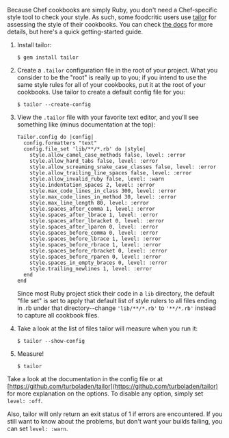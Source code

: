 Because Chef cookbooks are simply Ruby, you don't need a Chef-specific style
tool to check your style.  As such, some foodcritic users use
[tailor](http://rubygems.org/gems/tailor) for assessing the style of their
cookbooks.
You can check [the docs](http://rdoc.info/gems/tailor/frames) for more details,
but here's a quick getting-started guide.

1. Install tailor:

       $ gem install tailor

1. Create a `.tailor` configuration file in the root of your project.  What you
   consider to be the "root" is really up to you; if you intend to use the same
   style rules for all of your cookbooks, put it at the root of your cookbooks.
   Use tailor to create a default config file for you:

       $ tailor --create-config

1. View the `.tailor` file with your favorite text editor, and you'll see
   something like (minus documentation at the top):

       Tailor.config do |config|
         config.formatters "text"
         config.file_set 'lib/**/*.rb' do |style|
           style.allow_camel_case_methods false, level: :error
           style.allow_hard_tabs false, level: :error
           style.allow_screaming_snake_case_classes false, level: :error
           style.allow_trailing_line_spaces false, level: :error
           style.allow_invalid_ruby false, level: :warn
           style.indentation_spaces 2, level: :error
           style.max_code_lines_in_class 300, level: :error
           style.max_code_lines_in_method 30, level: :error
           style.max_line_length 80, level: :error
           style.spaces_after_comma 1, level: :error
           style.spaces_after_lbrace 1, level: :error
           style.spaces_after_lbracket 0, level: :error
           style.spaces_after_lparen 0, level: :error
           style.spaces_before_comma 0, level: :error
           style.spaces_before_lbrace 1, level: :error
           style.spaces_before_rbrace 1, level: :error
           style.spaces_before_rbracket 0, level: :error
           style.spaces_before_rparen 0, level: :error
           style.spaces_in_empty_braces 0, level: :error
           style.trailing_newlines 1, level: :error
         end
       end

   Since most Ruby project stick their code in a `lib` directory, the default
   "file set" is set to apply that default list of style rulers to all files
   ending in .rb under that directory--change `'lib/**/*.rb'` to `'**/*.rb'` 
   instead to capture all cookbook files.

1. Take a look at the list of files tailor will measure when you run it:

       $ tailor --show-config

1. Measure!

       $ tailor

Take a look at the documentation in the config file or at
[https://github.com/turboladen/tailor](https://github.com/turboladen/tailor) for
more explanation on the options.  To disable any option, simply set
`level: :off`.

Also, tailor will only return an exit status of 1 if errors are encountered.  If
you still want to know about the problems, but don't want your builds failing,
you can set `level: :warn`.
